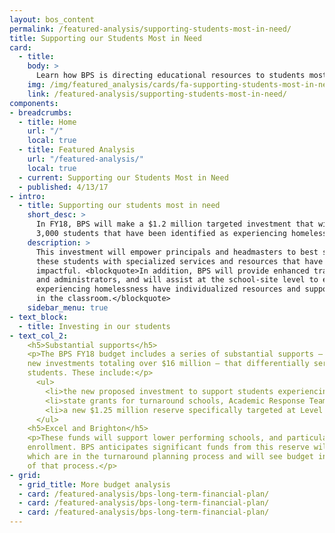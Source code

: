 ```yaml
---
layout: bos_content
permalink: /featured-analysis/supporting-students-most-in-need/
title: Supporting our Students Most in Need
card:
  - title: 
    body: >
      Learn how BPS is directing educational resources to students most in need.
    img: /img/featured_analysis/cards/fa-supporting-students-most-in-need.jpg
    link: /featured-analysis/supporting-students-most-in-need/
components:
- breadcrumbs:
  - title: Home
    url: "/"
    local: true
  - title: Featured Analysis
    url: "/featured-analysis/"
    local: true
  - current: Supporting our Students Most in Need
  - published: 4/13/17
- intro:
  - title: Supporting our students most in need
    short_desc: >
      In FY18, BPS will make a $1.2 million targeted investment that will benefit 
      3,000 students that have been identified as experiencing homelessness.
    description: >
      This investment will empower principals and headmasters to best serve the needs of 
      these students with specialized services and resources that have been proven to be most 
      impactful. <blockquote>In addition, BPS will provide enhanced training for teachers, aides, 
      and administrators, and will assist at the school-site level to ensure that students 
      experiencing homelessness have individualized resources and support to learn successfully 
      in the classroom.</blockquote>
    sidebar_menu: true
- text_block:
  - title: Investing in our students
- text_col_2:
    <h5>Substantial supports</h5>
    <p>The BPS FY18 budget includes a series of substantial supports – including existing and proposed 
    new investments totaling over $16 million – that differentially serve the district’s highest need 
    students. These include:</p>
      <ul>
        <li>the new proposed investment to support students experiencing homelessness</li>
        <li>state grants for turnaround schools, Academic Response Teams, and</li>
        <li>a new $1.25 million reserve specifically targeted at Level 3, 4, and 5 schools.</li>
      </ul>
    <h5>Excel and Brighton</h5>
    <p>These funds will support lower performing schools, and particularly those with declining in 
    enrollment. BPS anticipates significant funds from this reserve will support Excel and Brighton, 
    which are in the turnaround planning process and will see budget increases at the conclusion 
    of that process.</p>
- grid: 
  - grid_title: More budget analysis
  - card: /featured-analysis/bps-long-term-financial-plan/
  - card: /featured-analysis/bps-long-term-financial-plan/
  - card: /featured-analysis/bps-long-term-financial-plan/
---
```

